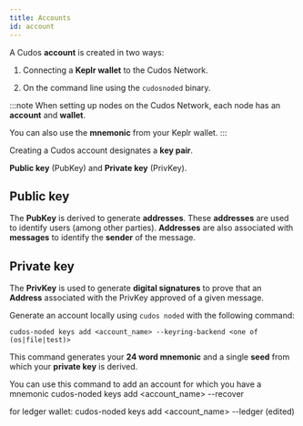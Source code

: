 ```yaml
---
title: Accounts
id: account
---
```


A Cudos **account** is created in two ways:

1. Connecting a **Keplr wallet** to the Cudos Network.

2. On the command line using the `cudosnoded` binary.

:::note
When setting up nodes on the Cudos Network, each node has an **account** and **wallet**. 

You can also use the **mnemonic** from your Keplr wallet.
:::

Creating a Cudos account designates a **key pair**.

**Public key** (PubKey) and **Private key** (PrivKey). 

## Public key

The **PubKey** is derived to generate **addresses**. These **addresses** are used to identify users (among other parties). **Addresses** are also associated with **messages** to identify the **sender** of the message. 

## Private key

The **PrivKey** is used to generate **digital signatures** to prove that an **Address** associated with the PrivKey approved of a given message.


Generate an account locally using `cudos noded` with the following command:

```shell 
cudos-noded keys add <account_name> --keyring-backend <one of (os|file|test)>
```

This command generates your **24 word mnemonic** and a single **seed** from which your **private key** is derived.

You can use this command to add an account for which you have a mnemonic
cudos-noded keys add <account_name> --recover

for ledger wallet:
cudos-noded keys add <account_name> --ledger (edited) 




